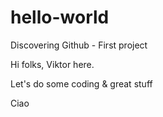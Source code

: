 # hello-world
Discovering Github - First project

Hi folks, Viktor here. 

Let's do some coding & great stuff

Ciao
